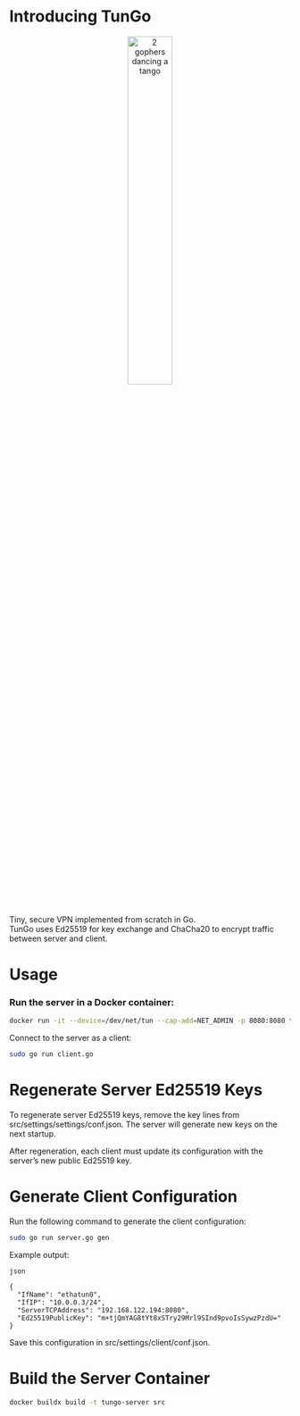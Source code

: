 # Introducing TunGo

<p align="center">
  <img 
alt="2 gophers dancing a tango"
src="https://i.ibb.co/K7yzDf6/DALL-E-2024-10-04-20-18-51-A-minimalist-logo-featuring-two-Go-language-mascots-dancing-tango-togethe.webp" width="40%"/>
</p>

Tiny, secure VPN implemented from scratch in Go.  
TunGo uses Ed25519 for key exchange and ChaCha20 to encrypt traffic between server and client.

# Usage

### Run the server in a Docker container:
```bash
docker run -it --device=/dev/net/tun --cap-add=NET_ADMIN -p 8080:8080 tungo-server
```

Connect to the server as a client:

```bash
sudo go run client.go
```

# Regenerate Server Ed25519 Keys

To regenerate server Ed25519 keys, remove the key lines from src/settings/settings/conf.json.
The server will generate new keys on the next startup.

After regeneration, each client must update its configuration with the server’s new public Ed25519 key.

# Generate Client Configuration

Run the following command to generate the client configuration:

```bash
sudo go run server.go gen
```

Example output:
```
json

{
  "IfName": "ethatun0",
  "IfIP": "10.0.0.3/24",
  "ServerTCPAddress": "192.168.122.194:8080",
  "Ed25519PublicKey": "m+tjQmYAG8tYt8xSTry29Mrl9SInd9pvoIsSywzPzdU="
}
```

Save this configuration in src/settings/client/conf.json.

# Build the Server Container

```bash
docker buildx build -t tungo-server src
```
